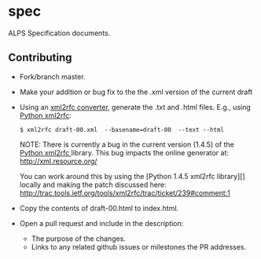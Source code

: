 spec
====

ALPS Specification documents.

## Contributing
* Fork/branch master.
* Make your addition or bug fix to the the .xml version of the current draft
* Using an [xml2rfc converter](/misc/rfc-notes.txt), generate the .txt and .html files. E.g., using [Python xml2rfc][]:
    ```
    $ xml2rfc draft-00.xml  --basename=draft-00  --text --html
    ```
    
    NOTE: There is currently a bug in the current version (1.4.5) of the [Python xml2rfc ][] library. This bug impacts 
    the online generator at: http://xml.resource.org/
    
    You can work around this by using the [Python 1.4.5 xml2rfc library][] locally and making the patch discussed here:
    http://trac.tools.ietf.org/tools/xml2rfc/trac/ticket/239#comment:1
    
* Copy the contents of draft-00.html to index.html.
* Open a pull request and include in the description:
    * The purpose of the changes.
    * Links to any related github issues or milestones the PR addresses.

[Python xml2rfc]: https://pypi.python.org/pypi/xml2rfc

